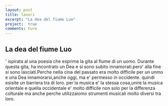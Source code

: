 ```yaml
---
layout: post
title: lavori
excerpt: "La dea del fiume Luo"
project:  true
comments: ture
---
```

## La dea del fiume Luo

' ispirata al una poesia che esprime la gita al fiume di un uomo.
Durante questa gita, ha incontrato un Dea e si sono subito innamorati.pero' alla fine si sono lasciati.Perche nella cina del passato era molto difficile per un unmo e una Dea innamorarsi,anche oggi, ma e' permesso in occidente. quindi esisite un barriera tra di loro.
per la musica e' la stessa cosa,unire la musica orientale e quella occidentale e' molto difficile non solo per la differenza colturale ma anche perche utilizzaiomo strumenti musicali molto diversi tra loro.
